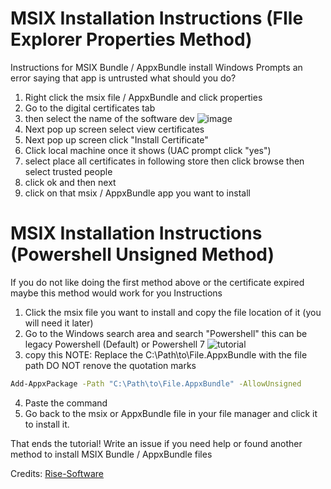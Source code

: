 # MSIX Installation Instructions (FIle Explorer Properties Method)
Instructions for MSIX Bundle / AppxBundle install
Windows Prompts an error saying that app is untrusted what should you do?

1. Right click the msix file / AppxBundle and click properties
2. Go to the digital certificates tab
3. then select the name of the software dev ![image](https://user-images.githubusercontent.com/82078139/226300901-52bb44d8-9c80-47cb-be0a-e502832c1c15.png)
4. Next pop up screen select view certificates
5. Next pop up screen click "Install Certificate"
6. Click local machine once it shows (UAC prompt click "yes")
7. select place all certificates in following store then click browse then select trusted people
8. click ok and then next
9. click on that msix / AppxBundle app you want to install

# MSIX Installation Instructions (Powershell Unsigned Method)
If you do not like doing the first method above or the certificate expired maybe this method would work for you
Instructions
1. Click the msix file you want to install and copy the file location of it (you will need it later)
2. Go to the Windows search area and search "Powershell" this can be legacy Powershell (Default) or Powershell 7 ![tutorial](https://github.com/user-attachments/assets/e4ad209e-494a-4214-9bd4-62b62a7158bd)
3. copy this NOTE: Replace the C:\Path\to\File.AppxBundle with the file path DO NOT renove the quotation marks
```sh
Add-AppxPackage -Path "C:\Path\to\File.AppxBundle" -AllowUnsigned
```
4. Paste the command
5. Go back to the msix or AppxBundle file in your file manager and click it to install it.

That ends the tutorial! Write an issue if you need help or found another method to install MSIX Bundle / AppxBundle files

Credits: 
[Rise-Software](https://github.com/Rise-Software/Rise-Media-Player) 
